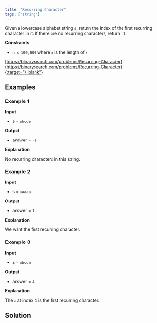```yaml
---
title: "Recurring Character"
tags: ["string"]
---
```


Given a lowercase alphabet string `s`, return the index of the first recurring character in it. If there are no recurring characters, return `-1`.

**Constraints**

- `n ≤ 100,000` where `n` is the length of `s`

[https://binarysearch.com/problems/Recurring-Character](https://binarysearch.com/problems/Recurring-Character){:target="\_blank"}

## Examples

### Example 1

**Input**

- s = `abcde`

**Output**

- answer = `-1`

**Explanation**

No recurring characters in this string.

### Example 2

**Input**

- s = `aaaaa`

**Output**

- answer = `1`

**Explanation**

We want the first recurring character.

### Example 3

**Input**

- s = `abcda`

**Output**

- answer = `4`

**Explanation**

The `a` at index 4 is the first recurring character.

## Solution

<script src="https://gist.github.com/yaeba/16da7be5123724fcf6eccc25581cef5a.js?file=Recurring-Character.cpp"></script>
